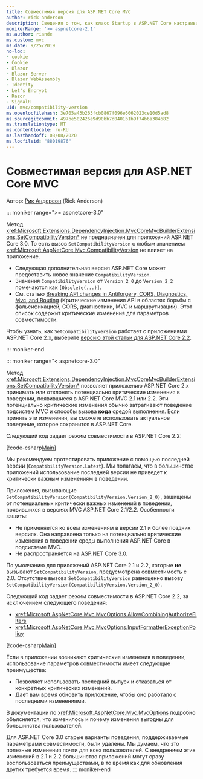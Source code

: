 ```yaml
---
title: Совместимая версия для ASP.NET Core MVC
author: rick-anderson
description: Сведения о том, как класс Startup в ASP.NET Core настраивает службы и конвейер запросов приложения.
monikerRange: '>= aspnetcore-2.1'
ms.author: riande
ms.custom: mvc
ms.date: 9/25/2019
no-loc:
- cookie
- Cookie
- Blazor
- Blazor Server
- Blazor WebAssembly
- Identity
- Let's Encrypt
- Razor
- SignalR
uid: mvc/compatibility-version
ms.openlocfilehash: 3e705a43b263fcb0867f096e6062023ce10d5ad8
ms.sourcegitcommit: 497be502426e9d90bb7d0401b1b9f74b6a384682
ms.translationtype: MT
ms.contentlocale: ru-RU
ms.lasthandoff: 08/08/2020
ms.locfileid: "88019876"
---
```

# <a name="compatibility-version-for-aspnet-core-mvc"></a>Совместимая версия для ASP.NET Core MVC

Автор: [Рик Андерсон](https://twitter.com/RickAndMSFT) (Rick Anderson)

::: moniker range=">= aspnetcore-3.0"

Метод <xref:Microsoft.Extensions.DependencyInjection.MvcCoreMvcBuilderExtensions.SetCompatibilityVersion*> не предназначен для приложений ASP.NET Core 3.0. То есть вызов `SetCompatibilityVersion` с любым значением <xref:Microsoft.AspNetCore.Mvc.CompatibilityVersion> не влияет на приложение.

* Следующая дополнительная версия ASP.NET Core может предоставить новое значение `CompatibilityVersion`.
* Значения `CompatibilityVersion` от `Version_2_0` до `Version_2_2` помечаются как `[Obsolete(...)]`.
* См. статью [Breaking API changes in Antiforgery, CORS, Diagnostics, Mvc, and Routing](https://github.com/aspnet/Announcements/issues/387) (Критические изменения API в областях борьбы с фальсификацией, CORS, диагностики, MVC и маршрутизации). Этот список содержит критические изменения для параметров совместимости.

Чтобы узнать, как `SetCompatibilityVersion` работает с приложениями ASP.NET Core 2.x, выберите [версию этой статьи для ASP.NET Core 2.2](https://docs.microsoft.com/aspnet/core/mvc/compatibility-version?view=aspnetcore-2.2).

::: moniker-end

::: moniker range="< aspnetcore-3.0"

Метод <xref:Microsoft.Extensions.DependencyInjection.MvcCoreMvcBuilderExtensions.SetCompatibilityVersion*> позволяет приложению ASP.NET Core 2.x принимать или отклонять потенциально критические изменения в поведении, появившиеся в ASP.NET Core MVC 2.1 или 2.2. Эти потенциально критические изменения обычно затрагивают поведение подсистем MVC и способы вызова **кода** средой выполнения. Если принять эти изменения, вы сможете использовать актуальное поведение, которое сохранится в ASP.NET Core.

Следующий код задает режим совместимости в ASP.NET Core 2.2:

[!code-csharp[Main](compatibility-version/samples/2.x/CompatibilityVersionSample/Startup.cs?name=snippet1)]

Мы рекомендуем протестировать приложение с помощью последней версии (`CompatibilityVersion.Latest`). Мы полагаем, что в большинстве приложений использование последней версии не приведет к критически важным изменениям в поведении.

Приложения, вызывающие `SetCompatibilityVersion(CompatibilityVersion.Version_2_0)`, защищены от потенциальных критически важных изменений в поведении, появившихся в версиях MVC ASP.NET Core 2.1/2.2. Особенности защиты:

* Не применяется ко всем изменениям в версии 2.1 и более поздних версиях. Она направлена только на потенциально критические изменения в поведении среды выполнения ASP.NET Core в подсистеме MVC.
* Не распространяется на ASP.NET Core 3.0.

По умолчанию для приложений ASP.NET Core 2.1 и 2.2, которые **не** вызывают `SetCompatibilityVersion`, предусмотрена совместимость с 2.0. Отсутствие вызова `SetCompatibilityVersion` равноценно вызову `SetCompatibilityVersion(CompatibilityVersion.Version_2_0)`.

Следующий код задает режим совместимости в ASP.NET Core 2.2, за исключением следующего поведения:

* <xref:Microsoft.AspNetCore.Mvc.MvcOptions.AllowCombiningAuthorizeFilters>
* <xref:Microsoft.AspNetCore.Mvc.MvcOptions.InputFormatterExceptionPolicy>

[!code-csharp[Main](compatibility-version/samples/2.x/CompatibilityVersionSample/Startup2.cs?name=snippet1)]

Если в приложении возникают критические изменения в поведении, использование параметров совместимости имеет следующие преимущества:

* Позволяет использовать последний выпуск и отказаться от конкретных критических изменений.
* Дает вам время обновить приложение, чтобы оно работало с последними изменениями.

В документации по <xref:Microsoft.AspNetCore.Mvc.MvcOptions> подробно объясняется, что изменилось и почему изменения выгодны для большинства пользователей.

Для ASP.NET Core 3.0 старые варианты поведения, поддерживаемые параметрами совместимости, были удалены. Мы думаем, что это полезные изменения почти для всех пользователей. С внедрением этих изменений в 2.1 и 2.2 большинство приложений могут сразу воспользоваться преимуществами, в то время как для обновления других требуется время.
::: moniker-end
